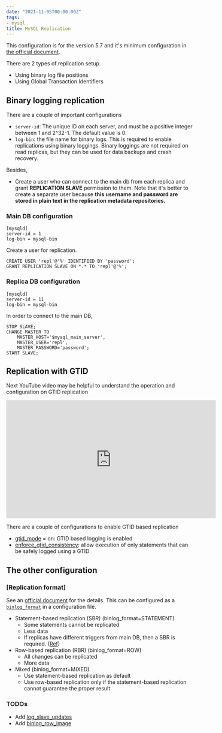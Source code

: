 ```yaml
---
date: "2021-11-05T00:00:00Z"
tags:
- mysql
title: MySQL Replication
---
```


This configuration is for the version 5.7 and it's minimum configuration in [the official document](https://dev.mysql.com/doc/refman/5.7/en/replication-configuration.html).

There are 2 types of replication setup.

* Using binary log file positions
* Using Global Transaction Identifiers

Binary logging replication
---

There are a couple of important configurations
* `server-id`: The unique ID on each server, and must be a positive integer between 1 and 2^32-1. The default value is 0.
* `log-bin`: the file name for binary logs. This is required to enable replications using binary loggings.
    Binary loggings are not required on read replicas, but they can be used for data backups and crash recovery.

Besides,
* Create a user who can connect to the main db from each replica and grant **REPLICATION SLAVE** permission to them.
  Note that it's better to create a separate user because **this username and password are stored in plain text in the replication metadata repositories.**

### Main DB configuration

```
[mysqld]
server-id = 1
log-bin = mysql-bin
```

Create a user for replication.

```
CREATE USER 'repl'@'%' IDENTIFIED BY 'password';
GRANT REPLICATION SLAVE ON *.* TO 'repl'@'%';
```

### Replica DB configuration

```
[mysqld]
server-id = 11
log-bin = mysql-bin
```

In order to connect to the main DB,
```
STOP SLAVE;
CHANGE MASTER TO
    MASTER_HOST='$mysql_main_server',
    MASTER_USER='repl',
    MASTER_PASSWORD='password';
START SLAVE;
```


Replication with GTID
---

Next YouTube video may be helpful to understand the operation and configuration on GTID replication
<iframe width="560" height="315" src="https://www.youtube.com/embed/cVymVWZ7SPw" title="YouTube video player" frameborder="0" allow="accelerometer; autoplay; clipboard-write; encrypted-media; gyroscope; picture-in-picture" allowfullscreen></iframe>

There are a couple of configurations to enable GTID based replication
* [gtid_mode](https://dev.mysql.com/doc/refman/5.7/en/replication-options-gtids.html#sysvar_gtid_mode) = on: GTID based logging is enabled
* [enforce_gtid_consistency](https://dev.mysql.com/doc/refman/5.7/en/replication-options-gtids.html#sysvar_enforce_gtid_consistency): allow execution of only statements that can be safely logged using a GTID



The other configuration
---

### [Replication format]
See an [official document](https://dev.mysql.com/doc/refman/5.7/en/replication-sbr-rbr.html) for the details.
This can be configured as a [`binlog_format`](https://dev.mysql.com/doc/refman/5.7/en/replication-options-binary-log.html#sysvar_binlog_format) in a configuration file.

- Statement-based replication (SBR) (binlog_format=STATEMENT)
    - Some statements cannot be replicated
    - Less data
    - If replicas have different triggers from main DB, then a SBR is required. ([Ref](https://dev.mysql.com/doc/refman/5.7/en/replication-features-triggers.html))
- Row-based replication (RBR) (binlog_format=ROW)
    - All changes can be replicated
    - More data
- Mixed (binlog_format=MIXED)
    - Use statement-based replication as default
    - Use row-based replication only if the statement-based replication cannot guarantee the proper result

### TODOs
* Add [log_slave_updates](https://dev.mysql.com/doc/refman/5.7/en/replication-options-binary-log.html#sysvar_log_slave_updates)
* Add [binlog_row_image](https://dev.mysql.com/doc/refman/5.7/en/replication-options-binary-log.html#sysvar_binlog_row_image)

